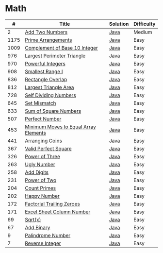 Math
========

| # | Title | Solution | Difficulty |
|---| ----- | -------- | ---------- |
|2|[Add Two Numbers](https://leetcode.com/problems/add-two-numbers/)|[Java](src/medium/AddTwoNumbers.java)|Medium|
|1175|[Prime Arrangements](https://leetcode.com/problems/prime-arrangements/)|[Java](src/easy/PrimeArrangements.java)|Easy|
|1009|[Complement of Base 10 Integer](https://leetcode.com/problems/complement-of-base-10-integer/)|[Java](src/easy/ComplementOfBase10Integer.java)|Easy|
|976|[Largest Perimeter Triangle](https://leetcode.com/problems/largest-perimeter-triangle/)|[Java](src/easy/LargestPerimeterTriangle.java)|Easy|
|970|[Powerful Integers](https://leetcode.com/problems/powerful-integers/)|[Java](src/easy/PowerfulIntegers.java)|Easy|
|908|[Smallest Range I](https://leetcode.com/problems/smallest-range-i/)|[Java](src/easy/SmallestRangeI.java)|Easy|
|836|[Rectangle Overlap](https://leetcode.com/problems/rectangle-overlap/)|[Java](src/easy/RectangleOverlap.java)|Easy|
|812|[Largest Triangle Area](https://leetcode.com/problems/largest-triangle-area/)|[Java](src/easy/LargestTriangleArea.java)|Easy|
|728|[Self Dividing Numbers](https://leetcode.com/problems/self-dividing-numbers/)|[Java](src/easy/SelfDividingNumbers.java)|Easy|
|645|[Set Mismatch](https://leetcode.com/problems/set-mismatch/)|[Java](src/easy/SetMismatch.java)|Easy|
|633|[Sum of Square Numbers](https://leetcode.com/problems/sum-of-square-numbers/)|[Java](src/easy/SumOfSquareNumbers.java)|Easy|
|507|[Perfect Number](https://leetcode.com/problems/perfect-number/)|[Java](src/easy/PerfectNumber.java)|Easy|
|453|[Minimum Moves to Equal Array Elements](https://leetcode.com/problems/minimum-moves-to-equal-array-elements/)|[Java](src/easy/MinimumMovesToEqualArrayElements.java)|Easy|
|441|[Arranging Coins](https://leetcode.com/problems/arranging-coins/)|[Java](src/easy/ArrangingCoins.java)|Easy|
|367|[Valid Perfect Square](https://leetcode.com/problems/valid-perfect-square/)|[Java](src/easy/ValidPerfectSquare.java)|Easy|
|326|[Power of Three](https://leetcode.com/problems/power-of-three/)|[Java](src/easy/PowerOfThree.java)|Easy|
|263|[Ugly Number](https://leetcode.com/problems/ugly-number/)|[Java](src/easy/UglyNumber.java)|Easy|
|258|[Add Digits](https://leetcode.com/problems/add-digits/)|[Java](src/easy/AddDigits.java)|Easy|
|231|[Power of Two](https://leetcode.com/problems/power-of-two/)|[Java](src/easy/PowerOfTwo.java)|Easy|
|204|[Count Primes](https://leetcode.com/problems/count-primes/)|[Java](src/easy/CountPrimes.java)|Easy|
|202|[Happy Number](https://leetcode.com/problems/happy-number/)|[Java](src/easy/HappyNumber.java)|Easy|
|172|[Factorial Trailing Zeroes](https://leetcode.com/problems/factorial-trailing-zeroes/)|[Java](src/easy/FactorialTrailingZeroes.java)|Easy|
|171|[Excel Sheet Column Number](https://leetcode.com/problems/excel-sheet-column-number/)|[Java](src/easy/ExcelSheetColumnNumber.java)|Easy|
|69|[Sqrt(x)](https://leetcode.com/problems/sqrtx/)|[Java](src/easy/Sqrtx.java)|Easy|
|67|[Add Binary](https://leetcode.com/problems/add-binary/)|[Java](src/easy/AddBinary.java)|Easy|
|9|[Palindrome Number](https://leetcode.com/problems/palindrome-number/)|[Java](src/easy/PalindromeNumber.java)|Easy|
|7|[Reverse Integer](https://leetcode.com/problems/reverse-integer/)|[Java](src/easy/ReverseInteger.java)|Easy|
